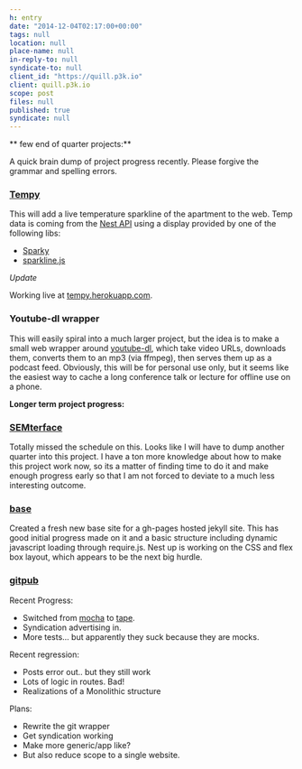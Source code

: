 ```yaml
---
h: entry
date: "2014-12-04T02:17:00+00:00"
tags: null
location: null
place-name: null
in-reply-to: null
syndicate-to: null
client_id: "https://quill.p3k.io"
client: quill.p3k.io
scope: post
files: null
published: true
syndicate: null
---
```


** few end of quarter projects:**

A quick brain dump of project progress recently.  Please forgive the grammar and spelling errors.

### [Tempy](https://github.com/bcomnes/tempy)

This will add a live temperature sparkline of the apartment to the web.  Temp data is coming from the [Nest API]() using a display provided by one of the following libs:

- [Sparky](http://prag.ma/code/sparky/)
- [sparkline.js](https://www.npmjs.org/package/sparkline)

*Update*

Working live at [tempy.herokuapp.com](http://tempy.herokuapp.com).

### Youtube-dl wrapper

This will easily spiral into a much larger project, but the idea is to make a small web wrapper around [youtube-dl](https://developer.nest.com), which take video URLs, downloads them, converts them to an mp3 (via ffmpeg), then serves them up as a podcast feed.  Obviously, this will be for personal use only, but it seems like the easiest way to cache a long conference talk or lecture for offline use on a phone.

**Longer term project progress:**

### [SEMterface](https://github.com/SEMterface/semterface)

Totally missed the schedule on this.  Looks like I will have to dump another quarter into this project.  I have a ton more knowledge about how to make this project work now, so its a matter of finding time to do it and make enough progress early so that I am not forced to deviate to a much less interesting outcome.

### [base](https://github.com/bcomnes/base)

Created  a fresh new base site for a gh-pages hosted jekyll site.  This has good initial progress made on it and a basic structure including dynamic javascript loading through require.js.  Nest up is working on the CSS and flex box layout, which appears to be the next big hurdle.

### [gitpub](https://github.com/bcomnes/gitpub)

Recent Progress:

- Switched from [mocha](https://github.com/mochajs/mocha) to [tape](https://github.com/substack/tape).
- Syndication advertising in.
- More tests... but apparently they suck because they are mocks.

Recent regression:

- Posts error out.. but they still work
- Lots of logic in routes.  Bad!
- Realizations of a Monolithic structure

Plans:

- Rewrite the git wrapper
- Get syndication working
- Make more generic/app like?
- But also reduce scope to a single website.

